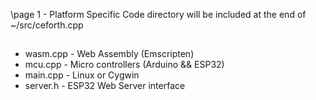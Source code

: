 \page 1 - Platform Specific Code directory
will be included at the end of ~/src/ceforth.cpp

##
+ wasm.cpp - Web Assembly (Emscripten)
+ mcu.cpp  - Micro controllers (Arduino && ESP32)
+ main.cpp - Linux or Cygwin
+ server.h - ESP32 Web Server interface
